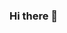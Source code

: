 ### Hi there 👋

<!--
**TusharAnekar/TusharAnekar** is a ✨ _special_ ✨ repository because its `README.md` (this file) appears on your GitHub profile.

Here are some ideas to get you started:

- 🔭 I’m currently working on ... Javascript/ ReactJS
- 🌱 I’m currently learning ... ReactJS on scrimba
- 👯 I’m looking to collaborate on ... React
- 🤔 I’m looking for help with ... ReactJS jobs.
- 💬 Ask me about ... Anything
- 📫 How to reach me: ... anekar.tushar@gmail.com
- 😄 Pronouns: ... He/Him
- ⚡ Fun fact: ... I love Football/Soccer
-->
